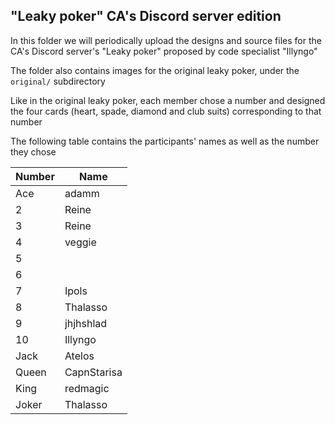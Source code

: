 ## "Leaky poker" CA's Discord server edition

In this folder we will periodically upload the designs and source files for the CA's Discord server's "Leaky poker" proposed by code specialist "Illyngo"

The folder also contains images for the original leaky poker, under the `original/` subdirectory

Like in the original leaky poker, each member chose a number and designed the four cards (heart, spade, diamond and club suits) corresponding to that number  

The following table contains the participants' names as well as the number they chose

|Number	|Name		|
|---	|---		|
|Ace	|adamm		|
|2	|Reine		|
|3	|Reine		|
|4	|veggie		|
|5	|		|
|6	|		|
|7	|Ipols		|
|8	|Thalasso	|
|9	|jhjhshlad	|
|10	|Illyngo	|
|Jack	|Atelos		|
|Queen	|CapnStarisa	|
|King	|redmagic	|
|Joker	|Thalasso	|
